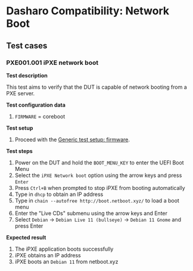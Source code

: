 # Dasharo Compatibility: Network Boot

## Test cases

### PXE001.001 iPXE network boot

**Test description**

This test aims to verify that the DUT is capable of network booting from a PXE
server.

**Test configuration data**

1. `FIRMWARE` = coreboot

**Test setup**

1. Proceed with the
   [Generic test setup: firmware](../generic-test-setup/#firmware).

**Test steps**

1. Power on the DUT and hold the `BOOT_MENU_KEY` to enter the UEFI Boot Menu
1. Select the `iPXE Network boot` option using the arrow keys and press `Enter`
1. Press `Ctrl+B` when prompted to stop iPXE from booting automatically
1. Type in `dhcp` to obtain an IP address
1. Type in `chain --autofree http://boot.netboot.xyz/` to load a boot menu
1. Enter the "Live CDs" submenu using the arrow keys and Enter
1. Select `Debian` -> `Debian Live 11 (bullseye)` -> `Debian 11 Gnome` and
    press Enter

**Expected result**

1. The iPXE application boots successfully
1. iPXE obtains an IP address
1. iPXE boots an `Debian 11` from netboot.xyz
